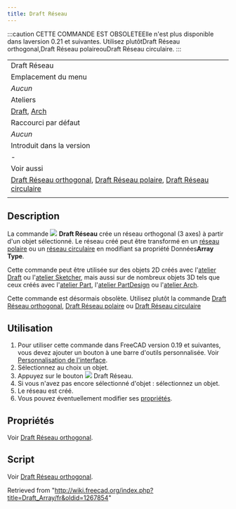 ```yaml
---
title: Draft Réseau
---
```

:::caution
CETTE COMMANDE EST OBSOLETEElle n'est plus disponible dans laversion 0.21 et suivantes. Utilisez plutôtDraft Réseau orthogonal,Draft Réseau polaireouDraft Réseau circulaire.
:::

|  |
| --- |
| Draft Réseau |
| Emplacement du menu |
| *Aucun* |
| Ateliers |
| [Draft](/Draft_Workbench/fr "Draft Workbench/fr"), [Arch](/Arch_Workbench/fr "Arch Workbench/fr") |
| Raccourci par défaut |
| *Aucun* |
| Introduit dans la version |
| - |
| Voir aussi |
| [Draft Réseau orthogonal](/Draft_OrthoArray/fr "Draft OrthoArray/fr"), [Draft Réseau polaire](/Draft_PolarArray/fr "Draft PolarArray/fr"), [Draft Réseau circulaire](/Draft_CircularArray/fr "Draft CircularArray/fr") |
|  |

## Description

La commande ![](/images/Draft_Array.svg) **Draft Réseau** crée un réseau orthogonal (3 axes) à partir d'un objet sélectionné. Le réseau créé peut être transformé en un [réseau polaire](/Draft_PolarArray/fr "Draft PolarArray/fr") ou un [réseau circulaire](/Draft_CircularArray/fr "Draft CircularArray/fr") en modifiant sa propriété Données**Array Type**.

Cette commande peut être utilisée sur des objets 2D créés avec l'[atelier Draft](/Draft_Workbench/fr "Draft Workbench/fr") ou l'[atelier Sketcher](/Sketcher_Workbench/fr "Sketcher Workbench/fr"), mais aussi sur de nombreux objets 3D tels que ceux créés avec l'[atelier Part](/Part_Workbench/fr "Part Workbench/fr"), l'[atelier PartDesign](/PartDesign_Workbench/fr "PartDesign Workbench/fr") ou l'[atelier Arch](/Arch_Workbench/fr "Arch Workbench/fr").

Cette commande est désormais obsolète. Utilisez plutôt la commande [Draft Réseau orthogonal](/Draft_OrthoArray/fr "Draft OrthoArray/fr"), [Draft Réseau polaire](/Draft_PolarArray/fr "Draft PolarArray/fr") ou [Draft Réseau circulaire](/Draft_CircularArray/fr "Draft CircularArray/fr")

## Utilisation

1. Pour utiliser cette commande dans FreeCAD version 0.19 et suivantes, vous devez ajouter un bouton à une barre d'outils personnalisée. Voir [Personnalisation de l'interface](/Interface_Customization/fr "Interface Customization/fr").
2. Sélectionnez au choix un objet.
3. Appuyez sur le bouton ![](/images/Draft_Array.svg) Draft Réseau.
4. Si vous n'avez pas encore sélectionné d'objet : sélectionnez un objet.
5. Le réseau est créé.
6. Vous pouvez éventuellement modifier ses [propriétés](/Draft_OrthoArray/fr#Propri.C3.A9t.C3.A9s "Draft OrthoArray/fr").

## Propriétés

Voir [Draft Réseau orthogonal](/Draft_OrthoArray/fr#Propri.C3.A9t.C3.A9s "Draft OrthoArray/fr").

## Script

Voir [Draft Réseau orthogonal](/Draft_OrthoArray/fr#Propri.C3.A9t.C3.A9s "Draft OrthoArray/fr").

Retrieved from "<http://wiki.freecad.org/index.php?title=Draft_Array/fr&oldid=1267854>"